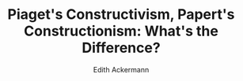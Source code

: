 ---
layout: leaf-node
title: "Piaget's Constructivism, Papert's Constructionism: What's the Difference?"
title-url: "http://learning.media.mit.edu/content/publications/EA.Piaget%20_%20Papert.pdf"
author: "Edith Ackermann"
groups: pedagogical-styles
categories: constructionism
topics: scholarly-readings
summary: >
    Ackerman describes the differences between Piaget's constructivism and Papert's constructionism.
    Constructivism is a theory of how children learn at different developmental stages.
    Constructionism, on the other hand, is about learning to learn, especially typified by self-directed
    learning and learning through doing.
cite: >
    Ackermann, E. (2001). Piaget’s constructivism, Papert’s constructionism: What’s the difference. Future of learning group publication, 5(3), 438.
    Retrieved from http://learning.media.mit.edu/content/publications/EA.Piaget%20_%20Papert.pdf
pub-date: 2001-09-01
added-date: 2017-04-22
resource-type: pdf-document
---